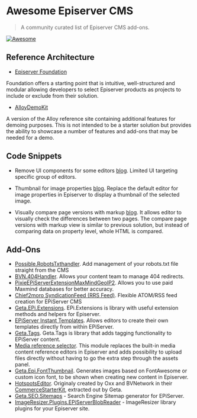 # Awesome Episerver CMS

> A community curated list of Episerver CMS add-ons.

[![Awesome](https://awesome.re/badge-flat.svg)](https://awesome.re)

## Reference Architecture

* [Episerver Foundation](https://github.com/episerver/Foundation)

Foundation offers a starting point that is intuitive, well-structured and modular allowing developers to select Episerver products as projects to include or exclude from their solution.

* [AlloyDemoKit](https://github.com/episerver/AlloyDemoKit)

A version of the Alloy reference site containing additional features for demoing purposes. This is not intended to be a starter solution but provides the ability to showcase a number of features and add-ons that may be needed for a demo.

## Code Snippets

* Remove UI components for some editors [blog](https://www.david-tec.com/2016/05/remove-episerver-ui-components-for-certain-editors/). Limited UI targeting specific group of editors.
* Thumbnail for image properties [blog](https://tedgustaf.com/blog/2016/display-thumbnail-for-image-properties-in-episerver/). Replace the default editor for image properties in Episerver to display a thumbnail of the selected image.

* Visually compare page versions with markup [blog](https://gregwiechec.com/2015/11/compare-page-versions-with-markup/). It allows editor to visually check the differences between two pages. The compare page versions with markup view is similar to previous solution, but instead of comparing data on property level, whole HTML is compared.

## Add-Ons

* [Possible.RobotsTxthandler](https://nuget.episerver.com/package/?id=POSSIBLE.RobotsTxtHandler). Add management of your robots.txt file straight from the CMS
* [BVN.404Handler](https://nuget.episerver.com/package/?id=BVN.404Handler). Allows your content team to manage 404 redirects.
* [PixieEPiServerExtensionMaxMindGeoIP2](https://nuget.episerver.com/package/?id=PixieEPiServerExtensionMaxMindGeoIP2). Allows you to use paid Maxmind databases for better accuracy.
* [Chief2moro SyndicationFeed (RRS Feed)](https://nuget.episerver.com/package/?id=Chief2moro.SyndicationFeeds). Flexible ATOM/RSS feed creation for EPiServer CMS
* [Geta.EPi.Extensions](http://nuget.episerver.com/package/?id=Geta.EPi.Extensions). EPi.Extensions is library with useful extension methods and helpers for Episerver.
* [EPiServer Instant Templates](https://nuget.episerver.com/package/?id=EPiServer.InstantTemplates). Allows editors to create their own templates directly from within EPiServer.
* [Geta.Tags](http://nuget.episerver.com/package/?id=Geta.Tags). Geta.Tags is library that adds tagging functionality to EPiServer content.
* [Media reference selector](http://nuget.episerver.com/package/?id=Geta.Epi.MediaReferenceSelector). This module replaces the built-in media content reference editors in Episerver and adds possibility to upload files directly without having to go the extra step through the assets panel.
* [Geta.Epi.FontThumbnail](http://nuget.episerver.com/package/?id=Geta.Epi.FontThumbnail). Generates images based on FontAwesome or custom icon font, to be shown when creating new content in Episerver.
* [HotspotsEditor](https://nuget.episerver.com/package/?id=Geta.EPi.HotspotsEditor). Originaly created by Oxx and BVNetwork in their [CommerceStarterKit](https://github.com/BVNetwork/CommerceStarterKit), extracted out by Geta. 
* [Geta.SEO.Sitemaps](https://nuget.episerver.com/package/?id=Geta.SEO.Sitemaps) - Search Engine Sitemap generator for EPiServer.
* [ImageResizer.Plugins.EPiServerBlobReader](https://nuget.episerver.com/package/?id=ImageResizer.Plugins.EPiServerBlobReader) - ImageResizer library plugins for your Episerver site.
